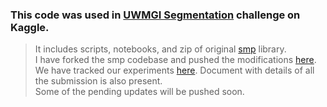 ### This code was used in [UWMGI Segmentation](https://www.kaggle.com/competitions/uw-madison-gi-tract-image-segmentation/) challenge on Kaggle.

> It includes scripts, notebooks, and zip of original [smp](https://github.com/qubvel/segmentation_models.pytorch) library.  
> I have forked the smp codebase and pushed the modifications [here](https://github.com/sanchitvj/segmentation_models.pytorch).  
> We have tracked our experiments [here](https://docs.google.com/spreadsheets/d/16ecOCu0beWSgjOt1s4vmxZtsMBGZjLJBkNa5sj0CRwA/edit?usp=sharing). 
> Document with details of all the submission is also present.  
Some of the pending updates will be pushed soon.
